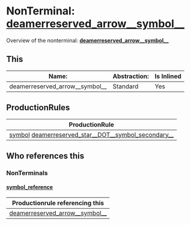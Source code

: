 # NonTerminal: **[deamerreserved_arrow__symbol__](./deamerreserved_arrow__symbol__.md)**

Overview of the nonterminal: **[deamerreserved_arrow__symbol__](./deamerreserved_arrow__symbol__.md)**



## This

| Name:                | Abstraction:    | Is Inlined |
| -------------------- | --------------- | ---------- |
| deamerreserved_arrow__symbol__ | Standard | Yes |



## ProductionRules

| ProductionRule |
| ---- |
| [symbol](./symbol.md) [deamerreserved_star__DOT__symbol_secondary__](./deamerreserved_star__DOT__symbol_secondary__.md)  |




## Who references this

### NonTerminals


#### [symbol_reference](./../Grammar/symbol_reference.md)

| Productionrule referencing this                      |
| ---------------------------------------------------- |
| [deamerreserved_arrow__symbol__](./deamerreserved_arrow__symbol__.md)  |




